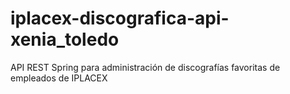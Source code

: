 # iplacex-discografica-api-xenia_toledo

API REST Spring para administración de discografías favoritas de empleados de IPLACEX
